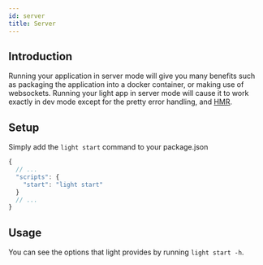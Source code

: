 ```yaml
---
id: server
title: Server
---
```


## Introduction

Running your application in server mode will give you many benefits such as packaging the application into a docker container, or making use of websockets. Running your light app in server mode will cause it to work exactly in dev mode except for the pretty error handling, and [HMR](core/hot-module-reloading.md).

## Setup

Simply add the `light start` command to your package.json

```javascript
{
  // ...
  "scripts": {
    "start": "light start"
  }
  // ...
}
```

## Usage

You can see the options that light provides by running `light start -h`.
